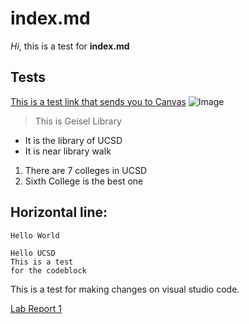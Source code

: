 # index.md

*Hi*, this is a test for **index.md**

## Tests
[This is a test link that sends you to Canvas](https://canvas.ucsd.edu)
![Image](https://ucsdnews.ucsd.edu/news_uploads/Resized_Geisel_Library_08.31.jpg)
> This is Geisel Library

* It is the library of UCSD
* It is near library walk

1. There are 7 colleges in UCSD
2. Sixth College is the best one

Horizontal line:
---
`Hello World`

```
Hello UCSD
This is a test
for the codeblock
```

This is a test for making changes on visual studio code.

[Lab Report 1](https://gosui.github.io/<your-lab-reports-repo>/lab-report-1-week-2.html)